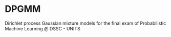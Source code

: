 # DPGMM
Dirichlet process Gaussian mixture models for the final exam of Probabilistic Machine Learning @ DSSC - UNITS
